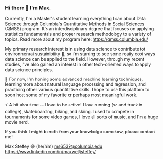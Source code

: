 ### Hi there 👋 I'm Max. 

Currently, I'm a Master's student learning everything I can about Data Science through Columbia's Quantitative Methods in Social Sciences (QMSS) program. It's an interdisciplinary degree that focuses on applying statistics fundamentals and proper research methodology to a variety of topics. Read more about my program here: https://qmss.columbia.edu/

My primary research interest is in using data science to contribute tot environmental sustainibility 🌱, so I'm starting to see some really cool ways data science can be applied to the field. However, through my recent studies, I've also gained an interest in other tech-oriented ways to apply data science principles. 

💬 For now, I'm honing some advanced machine learning techniques, learning more about natural language processing and regression, and practicing other various quantitative skills. I hope to use this platform to soon host some of my favorite or perhaps most meaningful work.

⚡ A bit about me -- I love to be active! I love running (xc and track in college), skateboarding, biking, and skiing. I used to compete in tournaments for some video games, I love all sorts of music, and I'm a huge movie nerd.

If you think I might benefit from your knowledge somehow, please contact me!

Max Steffey 😄 (he/him)
ms6539@columbia.edu
https://www.linkedin.com/in/maxwelljsteffey/

<!--
**st3ffey/st3ffey** is a ✨ _special_ ✨ repository because its `README.md` (this file) appears on your GitHub profile.

Here are some ideas to get you started:

- 🔭 I’m currently working on ...
- 🌱 I’m currently learning ...
- 👯 I’m looking to collaborate on ...
- 🤔 I’m looking for help with ...
- 💬 Ask me about ...
- 📫 How to reach me: ...
- 😄 Pronouns: ...
- ⚡ Fun fact: ...
